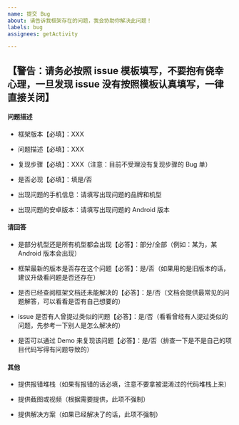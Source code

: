 ```yaml
---
name: 提交 Bug
about: 请告诉我框架存在的问题，我会协助你解决此问题！
labels: bug
assignees: getActivity

---
```


## 【警告：请务必按照 issue 模板填写，不要抱有侥幸心理，一旦发现 issue 没有按照模板认真填写，一律直接关闭】

#### 问题描述

* 框架版本【必填】：XXX

* 问题描述【必填】：XXX

* 复现步骤【必填】：XXX（注意：目前不受理没有复现步骤的 Bug 单）

* 是否必现【必填】：填是/否

* 出现问题的手机信息：请填写出现问题的品牌和机型

* 出现问题的安卓版本：请填写出现问题的 Android 版本

#### 请回答

* 是部分机型还是所有机型都会出现【必答】：部分/全部（例如：某为，某 Android 版本会出现）

* 框架最新的版本是否存在这个问题【必答】：是/否（如果用的是旧版本的话，建议升级看问题是否还存在）

* 是否已经查阅框架文档还未能解决的【必答】：是/否（文档会提供最常见的问题解答，可以看看是否有自己想要的）

* issue 是否有人曾提过类似的问题【必答】：是/否（看看曾经有人提过类似的问题，先参考一下别人是怎么解决的）

* 是否可以通过 Demo 来复现该问题【必答】：是/否（排查一下是不是自己的项目代码写得有问题导致的）

#### 其他

* 提供报错堆栈（如果有报错的话必填，注意不要拿被混淆过的代码堆栈上来）

* 提供截图或视频（根据需要提供，此项不强制）

* 提供解决方案（如果已经解决了的话，此项不强制）